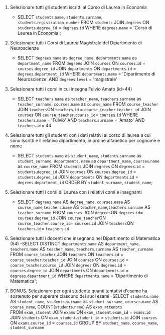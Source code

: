 1. Selezionare tutti gli studenti iscritti al Corso di Laurea in Economia
    -   SELECT `students`.`name`, `students`.`surname`, `students`.`registration_number` 
        FROM `students` 
        JOIN `degrees` ON `students`.`degree_id` = `degrees`.`id` 
        WHERE `degrees`.`name` = 'Corso di Laurea in Economia';

2. Selezionare tutti i Corsi di Laurea Magistrale del Dipartimento di Neuroscienze
    -   SELECT `degrees`.`name` as `degree_name`, `departments`.`name` as `department_name`
        FROM `degrees` 
        JOIN `courses` ON `courses`.`id` = `courses`.`degree_id` 
        JOIN `departments` ON `departments`.`id` = `degrees`.`department_id`
        WHERE `departments`.`name` = 'Dipartimento di Neuroscienze'
        AND `degrees`.`level` = 'magistrale'

3. Selezionare tutti i corsi in cui insegna Fulvio Amato (id=44)
    -   SELECT `teachers`.`name` as `teacher_name`, `teachers`.`surname` as `teacher_surname`, `courses`.`name` as `course_name`
        FROM `course_teacher`
        JOIN `teachers`ON `teachers`.`id` = `course_teacher`.`teacher_id` 
        JOIN `courses` ON `course_teacher`.`course_id`= `courses`.`id`
        WHERE `teachers`.`name` = 'Fulvio'
        AND `teachers`.`surname` = 'Amato'
        AND `teachers`.`id`= 44

4. Selezionare tutti gli studenti con i dati relativi al corso di laurea a cui sono iscritti e il relativo dipartimento, in ordine alfabetico per cognome e nome
    - SELECT `students`.`name` as `student_name`, `students`.`surname` as `student_surname`, `departments`.    `name` as `department_name`, `courses`.`name` as `course_name`
    FROM `students` 
    JOIN `degrees` ON `degrees`.`id` = `students`.`degree_id`
    JOIN `courses` ON `courses`.`degree_id` = `students`.`degree_id`
    JOIN `departments` ON `departments`.`id` = `degrees`.`department_id`
    ORDER BY `student_surname`, `student_name`;

5. Selezionare tutti i corsi di Laurea con i relativi corsi e insegnanti
    - SELECT `degrees`.`name` AS `degree_name`, `courses`.`name` AS `course_name`,`teachers`.`name`  AS `teacher_name`,`teachers`.`surname`  AS `teacher_surname`
    FROM `courses`
    JOIN `degrees`ON `degrees`.`id`= `courses`.`degree_id`
    JOIN `course_teacher`ON `course_teacher`.`course_id`= `courses`.`id`
    JOIN `teachers`ON `teachers`.`id`= `teachers`.`id`

6. Selezionare tutti i docenti che insegnano nel Dipartimento di Matematica (54)
    -SELECT DISTINCT `departments`.`name` AS `department_name`, `teachers`.`name` AS `teacher_name`, `teachers`.`surname` AS `teacher_surname`
    FROM `course_teacher`
    JOIN `teachers` ON `teachers`.`id` = `course_teacher`.`teacher_id`
    JOIN `courses` ON `courses`.`id` = `course_teacher`.`course_id`
    JOIN `degrees` ON `degrees`.`id` = `courses`.`degree_id` 
    JOIN `departments` ON `departments`.`id` = `degrees`.`department_id`
    WHERE `departments`.`name` = 'Dipartimento di Matematica';

7. BONUS. Selezionare per ogni studente quanti tentativi d'esame ha sostenuto per superare ciascuno dei suoi esami
    -SELECT `students`.`name` AS `student_name`, `students`.`surname` as `student_surname`, `courses`.`name` AS `course_name`, COUNT(`students`.`name`) AS `exam_attempts`  
    FROM `exam_student`
    JOIN `exams` ON `exam_student`.`exam_id` = `exams`.`id` 
    JOIN `students` ON `exam_student`.`student_id` = `students`.`id`
    JOIN `courses` ON `exams`.`course_id` = `courses`.`id` 
    GROUP BY `student_name`, `course_name`, `student_surname`
